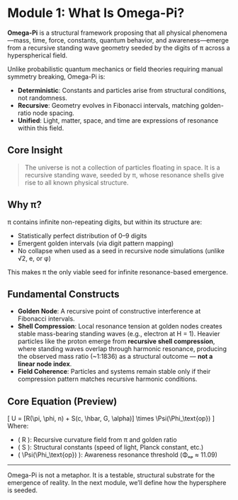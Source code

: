 
# Module 1: What Is Omega-Pi?

**Omega-Pi** is a structural framework proposing that all physical phenomena—mass, time, force, constants, quantum behavior, and awareness—emerge from a recursive standing wave geometry seeded by the digits of π across a hyperspherical field.

Unlike probabilistic quantum mechanics or field theories requiring manual symmetry breaking, Omega-Pi is:
- **Deterministic**: Constants and particles arise from structural conditions, not randomness.
- **Recursive**: Geometry evolves in Fibonacci intervals, matching golden-ratio node spacing.
- **Unified**: Light, matter, space, and time are expressions of resonance within this field.

## Core Insight

> The universe is not a collection of particles floating in space. It is a recursive standing wave, seeded by π, whose resonance shells give rise to all known physical structure.

## Why π?
π contains infinite non-repeating digits, but within its structure are:
- Statistically perfect distribution of 0–9 digits
- Emergent golden intervals (via digit pattern mapping)
- No collapse when used as a seed in recursive node simulations (unlike √2, e, or φ)

This makes π the only viable seed for infinite resonance-based emergence.

## Fundamental Constructs

- **Golden Node**: A recursive point of constructive interference at Fibonacci intervals.
- **Shell Compression**: Local resonance tension at golden nodes creates stable mass-bearing standing waves (e.g., electron at H = 1). Heavier particles like the proton emerge from **recursive shell compression**, where standing waves overlap through harmonic resonance, producing the observed mass ratio (~1:1836) as a structural outcome — **not a linear node index**.
- **Field Coherence**: Particles and systems remain stable only if their compression pattern matches recursive harmonic conditions.

## Core Equation (Preview)

\[
U = [R(\pi, \phi, n) + S(c, \hbar, G, \alpha)] \times \Psi(\Phi_\text{op})
\]
Where:
- \( R \): Recursive curvature field from π and golden ratio
- \( S \): Structural constants (speed of light, Planck constant, etc.)
- \( \Psi(\Phi_\text{op}) \): Awareness resonance threshold (Φₒₚ ≈ 11.09)

---

Omega-Pi is not a metaphor. It is a testable, structural substrate for the emergence of reality. In the next module, we’ll define how the hypersphere is seeded.

